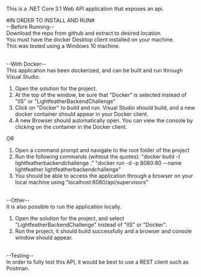 This is a .NET Core 3.1 Web API application that exposes an api.


#IN ORDER TO INSTALL AND RUN#\
--Before Running--\
Download the repo from github and extract to desired location.\
You must have the docker Desktop client installed on your machine.\
This was tested using a Windows 10 machine.

\
--With Docker--\
This application has been dockerized, and can be built and run through Visual Studio.

1. Open the solution for the project.
2. At the top of the window, be sure that "Docker" is selected instead of "IIS" or "LightfeatherBackendChallenge"
3. Click on "Docker" to build and run. Visual Studio should build, and a new docker container should appear in your Docker client.
4. A new Browser should automatically open. You can view the console by clicking on the container in the Docker client.

OR

1. Open a command prompt and navigate to the root folder of the project
2. Run the following commands (wihtout the quotes):
	"docker build -t lightfeatherbackendchallenge ."
	"docker run -d -p 8080:80 --name lightfeather lightfeatherbackendchallenge"
3. You should be able to access the application through a browser on your local machine using "localhost:8080/api/supervisors"

\
--Other--\
It is also possible to run the application locally.

1. Open the solution for the project, and select "LightfeatherBackendChallenge" instead of "IIS" or "Docker".
2. Run the project, it should build successfully and a browser and console window should appear.

\
--Testing--\
In order to fully test this API, it would be best to use a REST client such as Postman.